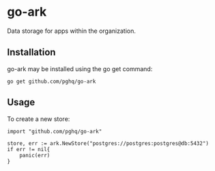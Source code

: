 # go-ark
Data storage for apps within the organization.

## Installation

go-ark may be installed using the go get command:

```
go get github.com/pghq/go-ark
```
## Usage

To create a new store:

```
import "github.com/pghq/go-ark"

store, err := ark.NewStore("postgres://postgres:postgres@db:5432")
if err != nil{
    panic(err)
}
```
